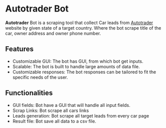 
# Autotrader Bot

**Autotrader** Bot is a scraping tool that collect Car leads from [Autotrader](https://www.autotrader.ca/cars) website by given state of a target country. Where the bot scrape title of the car, owner address and owner phone number.


## Features

* Customizable GUI: The bot has GUI, from which bot get inputs.
* Scalable: The bot is built to handle large amounts of data file.
* Customizable responses: The bot responses can be tailored to fit the specific needs of the user.


## Functionalities

* GUI fields: Bot have a GUI that will handle all input fields.
* Scrap Links: Bot scrape all cars links
* Leads generation: Bot scrape all target leads from every car page
* Result file: Bot save all data to a csv file.
